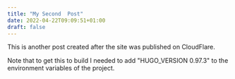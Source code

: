 ```yaml
---
title: "My Second  Post"
date: 2022-04-22T09:09:51+01:00
draft: false
---
```


This is another post created after the site was published on CloudFlare.

Note that to get this to build I needed to add "HUGO_VERSION 0.97.3" to the environment variables of the project.